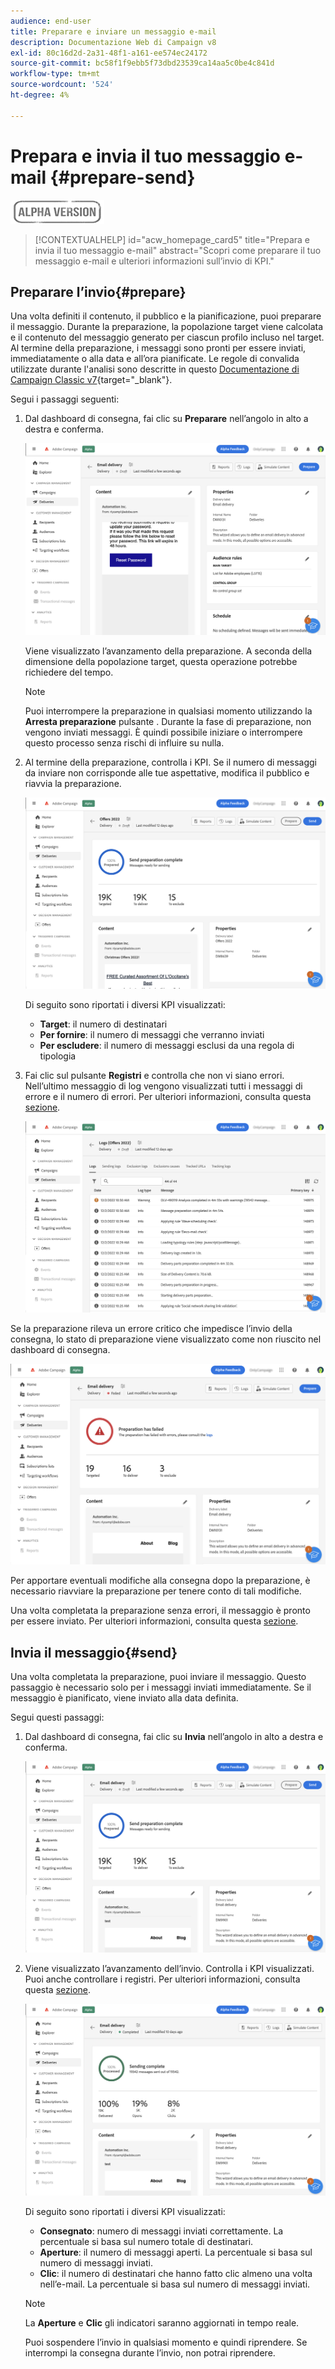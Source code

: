 ```yaml
---
audience: end-user
title: Preparare e inviare un messaggio e-mail
description: Documentazione Web di Campaign v8
exl-id: 80c16d2d-2a31-48f1-a161-ee574ec24172
source-git-commit: bc58f1f9ebb5f73dbd23539ca14aa5c0be4c841d
workflow-type: tm+mt
source-wordcount: '524'
ht-degree: 4%

---
```


# Prepara e invia il tuo messaggio e-mail {#prepare-send}

![](../assets/do-not-localize/badge.png)

>[!CONTEXTUALHELP]
>id="acw_homepage_card5"
>title="Prepara e invia il tuo messaggio e-mail"
>abstract="Scopri come preparare il tuo messaggio e-mail e ulteriori informazioni sull’invio di KPI."

<!--

	show how to prepare and send the email + the live kpis in the dashboard

like acc when preparation, target calculated then send
real time KPIs, not in AJO. similar to ACS.
exclusion logs, causes
-->

<!--
send also KPIs
-->

## Preparare l’invio{#prepare}

Una volta definiti il contenuto, il pubblico e la pianificazione, puoi preparare il messaggio. Durante la preparazione, la popolazione target viene calcolata e il contenuto del messaggio generato per ciascun profilo incluso nel target. Al termine della preparazione, i messaggi sono pronti per essere inviati, immediatamente o alla data e all’ora pianificate. Le regole di convalida utilizzate durante l&#39;analisi sono descritte in questo [Documentazione di Campaign Classic v7](https://experienceleague.adobe.com/docs/campaign-classic/using/sending-messages/key-steps-when-creating-a-delivery/steps-validating-the-delivery.html#validation-process-with-typologies){target="_blank"}.

Segui i passaggi seguenti:

1. Dal dashboard di consegna, fai clic su **Preparare** nell’angolo in alto a destra e conferma.

   ![](assets/prepare.png)

   Viene visualizzato l’avanzamento della preparazione. A seconda della dimensione della popolazione target, questa operazione potrebbe richiedere del tempo.

   >[!NOTE]
   >
   >Puoi interrompere la preparazione in qualsiasi momento utilizzando la **Arresta preparazione** pulsante . Durante la fase di preparazione, non vengono inviati messaggi. È quindi possibile iniziare o interrompere questo processo senza rischi di influire su nulla.

1. Al termine della preparazione, controlla i KPI. Se il numero di messaggi da inviare non corrisponde alle tue aspettative, modifica il pubblico e riavvia la preparazione.

   ![](assets/prepare2.png)

   Di seguito sono riportati i diversi KPI visualizzati:

   * **Target**: il numero di destinatari
   * **Per fornire**: il numero di messaggi che verranno inviati
   * **Per escludere**: il numero di messaggi esclusi da una regola di tipologia

1. Fai clic sul pulsante **Registri** e controlla che non vi siano errori. Nell’ultimo messaggio di log vengono visualizzati tutti i messaggi di errore e il numero di errori. Per ulteriori informazioni, consulta questa [sezione](delivery-logs.md).

   ![](assets/prepare-logs.png)

Se la preparazione rileva un errore critico che impedisce l’invio della consegna, lo stato di preparazione viene visualizzato come non riuscito nel dashboard di consegna.

![](assets/prepare-error.png)

Per apportare eventuali modifiche alla consegna dopo la preparazione, è necessario riavviare la preparazione per tenere conto di tali modifiche.

Una volta completata la preparazione senza errori, il messaggio è pronto per essere inviato. Per ulteriori informazioni, consulta questa [sezione](#send).

## Invia il messaggio{#send}

Una volta completata la preparazione, puoi inviare il messaggio. Questo passaggio è necessario solo per i messaggi inviati immediatamente. Se il messaggio è pianificato, viene inviato alla data definita.

Segui questi passaggi:

1. Dal dashboard di consegna, fai clic su **Invia** nell’angolo in alto a destra e conferma.

   ![](assets/send.png)

1. Viene visualizzato l’avanzamento dell’invio. Controlla i KPI visualizzati. Puoi anche controllare i registri. Per ulteriori informazioni, consulta questa [sezione](delivery-logs.md).

   ![](assets/send2.png)

   Di seguito sono riportati i diversi KPI visualizzati:

   * **Consegnato**: numero di messaggi inviati correttamente. La percentuale si basa sul numero totale di destinatari.
   * **Aperture**: il numero di messaggi aperti. La percentuale si basa sul numero di messaggi inviati.
   * **Clic**: il numero di destinatari che hanno fatto clic almeno una volta nell’e-mail. La percentuale si basa sul numero di messaggi inviati.

   >[!NOTE]
   >
   >La **Aperture** e **Clic** gli indicatori saranno aggiornati in tempo reale.

   Puoi sospendere l’invio in qualsiasi momento e quindi riprendere. Se interrompi la consegna durante l’invio, non potrai riprendere.
